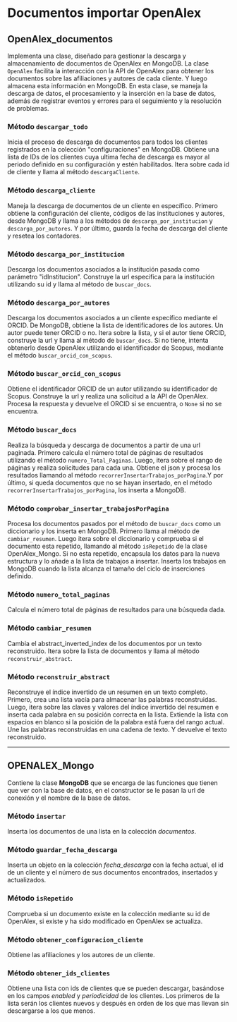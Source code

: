 # Documentos importar OpenAlex

## OpenAlex_documentos

Implementa una clase, diseñado para gestionar la descarga y almacenamiento de documentos de OpenAlex en MongoDB. La clase `OpenAlex` facilita la interacción con la API de OpenAlex para obtener los documentos sobre las afiliaciones y autores de cada cliente. Y luego almacena esta información en MongoDB. En esta clase, se maneja la descarga de datos, el procesamiento y la inserción en la base de datos, además de registrar eventos y errores para el seguimiento y la resolución de problemas.

### Método `descargar_todo`

Inicia el proceso de descarga de documentos para todos los clientes registrados en la colección "configuraciones" en MongoDB. Obtiene una lista de IDs de los clientes cuya ultima fecha de descarga es mayor al periodo definido en su configuración y estén habilitados. Itera sobre cada id de cliente y llama al método `descargaCliente`.


### Método `descarga_cliente`

Maneja la descarga de documentos de un cliente en específico. Primero obtiene la configuración del cliente, códigos de las instituciones y autores, desde MongoDB y llama a los métodos de `descarga_por_institucion` y `descarga_por_autores`. Y por último, guarda la fecha de descarga del cliente y resetea los contadores.


###  Método `descarga_por_institucion`

Descarga los documentos asociados a la institución pasada como parámetro "idInstitucion". Construye la url especifica para la institución utilizando su id y llama al método de `buscar_docs`.


### Método `descarga_por_autores`

Descarga los documentos asociados a un cliente específico mediante el ORCID. De MongoDB, obtiene la lista de identificadores de los autores. Un autor puede tener ORCID o no. Itera sobre la lista, y si el autor tiene ORCID, construye la url y llama al método de `buscar_docs`. Si no tiene, intenta obtenerlo desde OpenAlex utilizando el identificador de Scopus, mediante el método `buscar_orcid_con_scopus`.


### Método `buscar_orcid_con_scopus`

Obtiene el identificador ORCID de un autor utilizando su identificador de Scopus. Construye la url y realiza una solicitud a la API de OpenAlex. Procesa la respuesta y devuelve el ORCID si se encuentra, o `None` si no se encuentra.


### Método `buscar_docs`

Realiza la búsqueda y descarga de documentos a partir de una url paginada. Primero calcula el número total de páginas de resultados utilizando el método `numero_Total_Paginas`. Luego, itera sobre el rango de páginas y realiza solicitudes para cada una. Obtiene el json y procesa los resultados llamando al método `recorrerInsertarTrabajos_porPagina`.Y por último, si queda documentos que no se hayan insertado, en el método `recorrerInsertarTrabajos_porPagina`, los inserta a MongoDB.


### Método `comprobar_insertar_trabajosPorPagina`

Procesa los documentos pasados por el método de `buscar_docs` como un diccionario y los inserta en MongoDB. Primero llama al método de `cambiar_resumen`. Luego itera sobre el diccionario y comprueba si el documento esta repetido, llamando  al método `isRepetido` de la clase OpenAlex_Mongo. Si no esta repetido, encapsula los datos para la nueva estructura y lo añade a la lista de trabajos a insertar. Inserta los trabajos en MongoDB cuando la lista alcanza el tamaño del ciclo de inserciones definido.

### Método `numero_total_paginas`

Calcula el número total de páginas de resultados para una búsqueda dada.


### Método `cambiar_resumen`

Cambia el abstract_inverted_index de los documentos por un texto reconstruido. Itera sobre la lista de documentos y llama al método `reconstruir_abstract`.


### Método `reconstruir_abstract`

Reconstruye el índice invertido de un resumen en un texto completo. Primero, crea una lista vacía para almacenar las palabras reconstruidas. Luego, itera sobre las claves y valores del índice invertido del resumen e inserta cada palabra en su posición correcta en la lista. Extiende la lista con espacios en blanco si la posición de la palabra está fuera del rango actual. Une las palabras reconstruidas en una cadena de texto. Y devuelve el texto reconstruido.

---
## OPENALEX_Mongo

Contiene la clase **MongoDB** que se encarga de las funciones que tienen que ver con la base de datos, en el constructor se le pasan la url de conexión y el nombre de la base de datos.


### Método `insertar`
Inserta los documentos de una lista en la colección *documentos*.


### Método `guardar_fecha_descarga`

Inserta un objeto en la colección *fecha_descarga* con la fecha actual, el id de un cliente y el número de sus documentos encontrados, insertados y actualizados.


### Método `isRepetido`

Comprueba si un documento existe en la colección mediante su id de OpenAlex, si existe y ha sido modificado en OpenAlex se actualiza.


### Método `obtener_configuracion_cliente`

Obtiene las afiliaciones y los autores de un cliente.


### Método `obtener_ids_clientes`

Obtiene una lista con ids de clientes que se pueden descargar, basándose en los campos *enabled* y *periodicidad* de los clientes. Los primeros de la lista serán los clientes nuevos y después en orden de los que mas llevan sin descargarse a los que menos.
